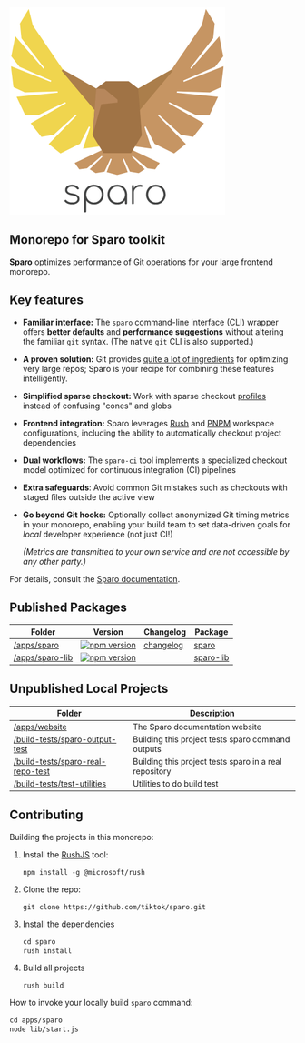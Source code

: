 
<img width="380" src="./common/assets/sparo-380.png" alt="Sparo" />

## Monorepo for Sparo toolkit

<!-- Text below this line should stay in sync with the website index.md -->
<!-- ------------------------------------------------------------------ -->

**Sparo** optimizes performance of Git operations for your large frontend monorepo.

## Key features

- **Familiar interface:** The `sparo` command-line interface (CLI) wrapper offers **better defaults** and **performance suggestions** without altering the familiar `git` syntax. (The native `git` CLI is also supported.)
- **A proven solution:** Git provides [quite a lot of ingredients](./pages/guide/git_features.md) for optimizing very large repos; Sparo is your recipe for combining these features intelligently.
- **Simplified sparse checkout:** Work with sparse checkout [profiles](./pages/guide/sparo_profiles.md) instead of confusing "cones" and globs
- **Frontend integration:** Sparo leverages [Rush](https://rushjs.io/) and [PNPM](https://pnpm.io/) workspace configurations, including the ability to automatically checkout project dependencies
- **Dual workflows:** The `sparo-ci` tool implements a specialized checkout model optimized for continuous integration (CI) pipelines
- **Extra safeguards**: Avoid common Git mistakes such as checkouts with staged files outside the active view
- **Go beyond Git hooks:** Optionally collect anonymized Git timing metrics in your monorepo, enabling your build team to set data-driven goals for _local_ developer experience (not just CI!)

  _(Metrics are transmitted to your own service and are not accessible by any other party.)_

<!-- ------------------------------------------------------------------ -->
<!-- Text above this line should stay in sync with the website index.md -->

For details, consult the [Sparo documentation](./apps/sparo/README.md).

<!-- GENERATED PROJECT SUMMARY START -->

## Published Packages

<!-- the table below was generated using the ./repo-scripts/repo-toolbox script -->

| Folder | Version | Changelog | Package |
| ------ | ------- | --------- | ------- |
| [/apps/sparo](./apps/sparo/) | [![npm version](https://badge.fury.io/js/sparo.svg)](https://badge.fury.io/js/sparo) | [changelog](./apps/sparo/CHANGELOG.md) | [sparo](https://www.npmjs.com/package/sparo) |
| [/apps/sparo-lib](./apps/sparo-lib/) | [![npm version](https://badge.fury.io/js/sparo-lib.svg)](https://badge.fury.io/js/sparo-lib) | | [sparo-lib](https://www.npmjs.com/package/sparo-lib) |


## Unpublished Local Projects

<!-- the table below was generated using the ./repo-scripts/repo-toolbox script -->

| Folder | Description |
| ------ | -----------|
| [/apps/website](./apps/website/) | The Sparo documentation website |
| [/build-tests/sparo-output-test](./build-tests/sparo-output-test/) | Building this project tests sparo command outputs |
| [/build-tests/sparo-real-repo-test](./build-tests/sparo-real-repo-test/) | Building this project tests sparo in a real repository |
| [/build-tests/test-utilities](./build-tests/test-utilities/) | Utilities to do build test |
<!-- GENERATED PROJECT SUMMARY END -->

## Contributing

Building the projects in this monorepo:

1. Install the [RushJS](https://rushjs.io/) tool:

   ```shell
   npm install -g @microsoft/rush
   ```

2. Clone the repo:

   ```shell
   git clone https://github.com/tiktok/sparo.git
   ```

3. Install the dependencies

   ```shell
   cd sparo
   rush install
   ```

4. Build all projects

   ```shell
   rush build
   ```

How to invoke your locally build `sparo` command:

```shell
cd apps/sparo
node lib/start.js
```

